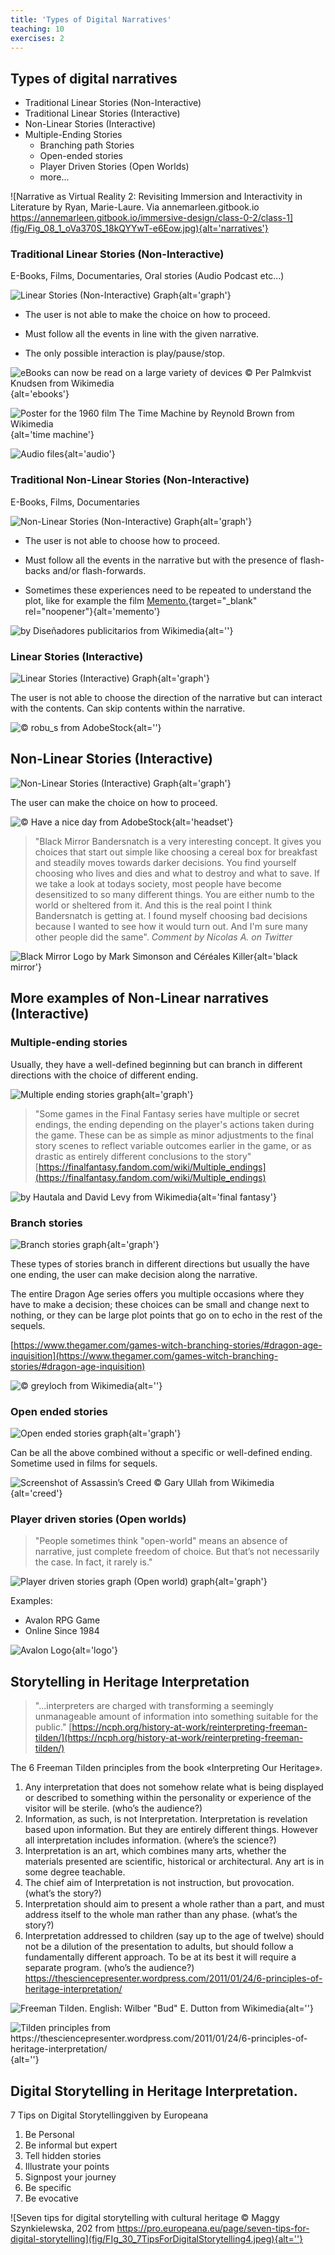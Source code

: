 ```yaml
---
title: 'Types of Digital Narratives'
teaching: 10
exercises: 2
---
```



## Types of digital narratives 

-	Traditional Linear Stories (Non-Interactive)
-	Traditional Linear Stories (Interactive)
-	Non-Linear Stories (Interactive) 
-	Multiple-Ending Stories
    -	Branching path Stories
    -	Open-ended stories
    -	Player Driven Stories (Open Worlds)
    -	more...
 
 
![Narrative as Virtual Reality 2: Revisiting Immersion and Interactivity in Literature by Ryan, Marie-Laure. Via annemarleen.gitbook.io https://annemarleen.gitbook.io/immersive-design/class-0-2/class-1](fig/Fig_08_1_oVa370S_18kQYYwT-e6Eow.jpg){alt='narratives'}


### Traditional Linear Stories (Non-Interactive)
E-Books, Films, Documentaries, Oral stories (Audio Podcast etc...)


![Linear Stories (Non-Interactive) Graph](fig/Fig_09_self_produced_graph.png){alt='graph'}

- The user is not able to make the choice on how to proceed.

- Must follow all the events in line with the given narrative.

- The only possible interaction is play/pause/stop.



![eBooks can now be read on a large variety of devices &copy; Per Palmkvist Knudsen from Wikimedia](fig/Fig_10_EReading_devices.jpg){alt='ebooks'}

 
![Poster for the 1960 film The Time Machine by Reynold Brown from Wikimedia](fig/FIg_11_Poster_for_the_1960_film_The_Time_Machine.jpg){alt='time machine'}


![Audio files](fig/Fig_12_audiograph.png){alt='audio'}


### Traditional Non-Linear Stories (Non-Interactive)
E-Books, Films, Documentaries

![Non-Linear Stories (Non-Interactive) Graph](fig/FIg_13_self_produced_graph.png){alt='graph'}


- The user is not able to choose how to proceed.

- Must follow all the events in the narrative but with the presence of flash-backs and/or flash-forwards.

- Sometimes these experiences need to be repeated to understand the plot, like for example the film [Memento.](https://en.wikipedia.org/wiki/Memento_(film)){target="_blank" rel="noopener"}{alt='memento'}
 
![by Diseñadores publicitarios from Wikimedia](fig/Fig_14_Memento.png){alt=''}


### Linear Stories (Interactive)

![Linear Stories (Interactive) Graph](fig/Fig_15_self_produced_graph.png){alt='graph'}


The user is not able to choose the direction of the narrative but can interact with the contents. Can skip contents within the narrative.


![&copy; robu_s from AdobeStock](fig/Fig_16_AdobeStock_248815987.jpeg){alt=''}


## Non-Linear Stories (Interactive)

![Non-Linear Stories (Interactive) Graph](fig/Fig_17_self_produced_graph.png){alt='graph'}

The user can make the choice on how to proceed.

![&copy; Have a nice day from AdobeStock ](fig/FIg_18_AdobeStock_372514621.jpeg){alt='headset'}



>"Black Mirror Bandersnatch is a very interesting concept. It gives you choices that start out simple like choosing a cereal box for breakfast and steadily moves towards darker decisions. You find yourself choosing who lives and dies and what to destroy and what to save. If we take a look at todays society, most people have become desensitized to so many different things. You are either numb to the world or sheltered from it. And this is the real point I think Bandersnatch is getting at. I found myself choosing bad decisions because I wanted to see how it would turn out. And I'm sure many other people did the same". *Comment by Nicolas A. on Twitter*

![Black Mirror Logo by Mark Simonson and Céréales Killer](fig/Fig_19_Black_Mirror_logo.png){alt='black mirror'}


## More examples of Non-Linear narratives (Interactive)

### Multiple-ending stories
Usually, they have a well-defined beginning but can branch in different directions with the choice of different ending.

![Multiple ending stories graph](fig/Fig_20_5-A-simplified-structure-of-a-branching-narrati.png){alt='graph'}

> "Some games in the Final Fantasy series have multiple or secret endings, the ending depending on the player's actions taken during the game. These can be as simple as minor adjustments to the final story scenes to reflect variable outcomes earlier in the game, or as drastic as entirely different conclusions to the story"
[https://finalfantasy.fandom.com/wiki/Multiple_endings](https://finalfantasy.fandom.com/wiki/Multiple_endings)

![by Hautala and David Levy from Wikimedia](fig/Fig_21_Final_Fantasy_wordmark_TFA.png){alt='final fantasy'}

 
### Branch stories

![Branch stories graph](fig/Fig_22_self_produced_graph.png){alt='graph'}


These types of stories branch in different directions but usually the have one ending, the user can make decision along the narrative.

The entire Dragon Age series offers you multiple occasions where they have to make a decision; these choices can be small and change next to nothing, or they can be large plot points that go on to echo in the rest of the sequels.

[https://www.thegamer.com/games-witch-branching-stories/#dragon-age-inquisition](https://www.thegamer.com/games-witch-branching-stories/#dragon-age-inquisition) 

![&copy; greyloch from Wikimedia](fig/Fig_23_Dragon_Age_trio_(22660497598).jpg){alt=''}

 
### Open ended stories

![Open ended stories graph](fig/FIg_24_assas.png){alt='graph'}


Can be all the above combined without a specific or well-defined ending. Sometime used in films for sequels.

![Screenshot of Assassin’s Creed &copy; Gary Ullah from Wikimedia](fig/Fig_25_Ely_cathedral_(12859673264).jpg){alt='creed'}


### Player driven stories (Open worlds)
> "People sometimes think "open-world" means an absence of narrative, just complete freedom of choice. But that’s not necessarily the case. In fact, it rarely is."

![Player driven stories graph (Open world) graph](fig/Fig_26_true-open-world-map.jpg){alt='graph'}



Examples:

- Avalon RPG Game
- Online Since 1984

![Avalon Logo](fig/Fig_27_Avalon_The_Legend_Lives.jpg){alt='logo'}


## Storytelling in Heritage Interpretation

>"...interpreters are charged with transforming a seemingly unmanageable amount of information into something suitable for the public."
[https://ncph.org/history-at-work/reinterpreting-freeman-tilden/](https://ncph.org/history-at-work/reinterpreting-freeman-tilden/)

The 6 Freeman Tilden principles from the book «Interpreting Our Heritage».

1. Any interpretation that does not somehow relate what is being displayed or described to something within the personality or experience of the visitor will be sterile. (who’s the audience?)
2. Information, as such, is not Interpretation. Interpretation is revelation based upon information. But they are entirely different things. However all interpretation includes information. (where’s the science?)
3. Interpretation is an art, which combines many arts, whether the materials presented are scientific, historical or architectural. Any art is in some degree teachable.
4. The chief aim of Interpretation is not instruction, but provocation. (what’s the story?)
5. Interpretation should aim to present a whole rather than a part, and must address itself to the whole man rather than any phase. (what’s the story?)
6. Interpretation addressed to children (say up to the age of twelve) should not be a dilution of the presentation to adults, but should follow a fundamentally different approach. To be at its best it will require a separate program. (who’s the audience?)
https://thesciencepresenter.wordpress.com/2011/01/24/6-principles-of-heritage-interpretation/ 

![Freeman Tilden.  English:  Wilber "Bud" E. Dutton from Wikimedia](fig/Fig_28_Freeman.jpg){alt=''}


![Tilden principles from https://thesciencepresenter.wordpress.com/2011/01/24/6-principles-of-heritage-interpretation/ ](fig/Fig_29_self_produced_graph.png){alt=''}

## Digital Storytelling in Heritage Interpretation.

7 Tips on Digital Storytellinggiven by Europeana

1. Be Personal
2. Be informal but expert
3. Tell hidden stories
4. Illustrate your points
5. Signpost your journey
6. Be specific
7. Be evocative

![Seven tips for digital storytelling with cultural heritage &copy; Maggy Szynkielewska, 202 from https://pro.europeana.eu/page/seven-tips-for-digital-storytelling](fig/FIg_30_7TipsForDigitalStorytelling4.jpeg){alt=''}


